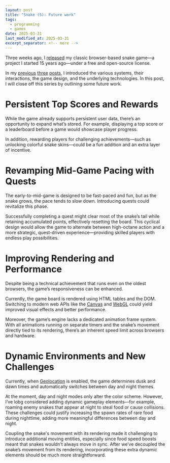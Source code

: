 ```yaml
---
layout: post
title: "Snake (5): Future work"
tags:
  - programming
  - games
date: 2025-03-31
last_modified_at: 2025-03-31
excerpt_separator: <!-- more -->
---
```


Three weeks ago, I [released][2] my classic browser-based snake game—a project
I started 15 years ago—under a free and open-source license.

In my [previous][1] [three][3] [posts][4], I introduced the various systems,
their interactions, the game design, and the underlying technologies. In this
post, I will close off this series by outlining some future work.

<!-- more -->

# Persistent Top Scores and Rewards

While the game already supports persistent user data, there’s an opportunity to
expand what’s stored. For example, displaying a top score or a leaderboard
before a game would showcase player progress.

In addition, rewarding players for challenging achievements—such as unlocking
colorful snake skins—could be a fun addition and an extra layer of incentive.

# Revamping Mid-Game Pacing with Quests

The early-to-mid-game is designed to be fast-paced and fun, but as the snake
grows, the pace tends to slow down. Introducing quests could revitalize this
phase.

Successfully completing a quest might clear most of the snake’s tail while
retaining accumulated points, effectively resetting the board. This cyclical
design would allow the game to alternate between high-octane action and a more
strategic, quest-driven experience—providing skilled players with endless play
possibilities.

# Improving Rendering and Performance

Despite being a technical achievement that runs even on the oldest browsers,
the game’s responsiveness can be enhanced.

Currently, the game board is rendered using HTML tables and the DOM. Switching
to modern web APIs like the [Canvas][5] and [WebGL][6] could yield improved
visual effects and better performance.

Moreover, the game’s engine lacks a dedicated animation frame system. With all
animations running on separate timers and the snake’s movement directly tied to
its rendering, there’s an inherent speed limit across browsers and hardware.

# Dynamic Environments and New Challenges

Currently, when [Geolocation][9] is enabled, the game determines dusk and dawn
times and automatically switches between day and night themes.

At the moment, day and night modes only alter the color scheme. However, I’ve
lobg considered adding dynamic gameplay elements—for example, roaming enemy
snakes that appear at night to steal food or cause collisions. These challenges
could justify increasing the spawn rates of rare food during nighttime, adding
more meaningful differences between day and night.

Coupling the snake's movement with its rendering made it challenging to
introduce additional moving entities, especially since food speed boosts meant
that snakes wouldn’t always move in sync. After we’ve decoupled the snake’s
movement from its rendering, incorporating these extra dynamic elements should
be much more straightforward.

 [1]: /Snake-2
 [2]: https://github.com/witiko/snake
 [3]: /Snake-3
 [4]: /Snake-4
 [5]: https://developer.mozilla.org/en-US/docs/Web/API/Canvas_API
 [6]: https://developer.mozilla.org/en-US/docs/Web/API/WebGL_API
 [7]: https://developer.mozilla.org/en-US/docs/Web/API/Window/setTimeout
 [8]: https://developer.mozilla.org/en-US/docs/Web/API/Window/requestAnimationFrame
 [9]: https://developer.mozilla.org/en-US/docs/Web/API/Geolocation_API
